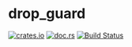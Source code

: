 # drop_guard

[![crates.io](https://img.shields.io/crates/v/drop_guard.svg)](https://crates.io/crates/drop_guard)
[![doc.rs](https://docs.rs/drop_guard/badge.svg)](https://docs.rs/drop_guard)
[![Build Status](https://travis-ci.org/dns2utf8/drop_guard.svg?branch=master)](https://travis-ci.org/dns2utf8/drop_guard)
